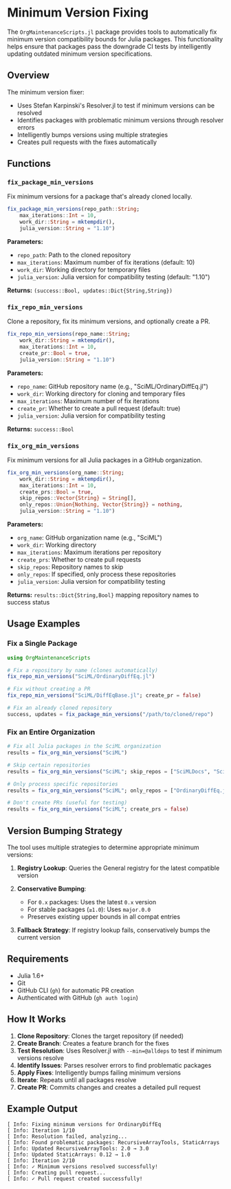 # Minimum Version Fixing

The `OrgMaintenanceScripts.jl` package provides tools to automatically fix minimum version compatibility bounds for Julia packages. This functionality helps ensure that packages pass the downgrade CI tests by intelligently updating outdated minimum version specifications.

## Overview

The minimum version fixer:

  - Uses Stefan Karpinski's Resolver.jl to test if minimum versions can be resolved
  - Identifies packages with problematic minimum versions through resolver errors
  - Intelligently bumps versions using multiple strategies
  - Creates pull requests with the fixes automatically

## Functions

### `fix_package_min_versions`

Fix minimum versions for a package that's already cloned locally.

```julia
fix_package_min_versions(repo_path::String;
    max_iterations::Int = 10,
    work_dir::String = mktempdir(),
    julia_version::String = "1.10")
```

**Parameters:**

  - `repo_path`: Path to the cloned repository
  - `max_iterations`: Maximum number of fix iterations (default: 10)
  - `work_dir`: Working directory for temporary files
  - `julia_version`: Julia version for compatibility testing (default: "1.10")

**Returns:** `(success::Bool, updates::Dict{String,String})`

### `fix_repo_min_versions`

Clone a repository, fix its minimum versions, and optionally create a PR.

```julia
fix_repo_min_versions(repo_name::String;
    work_dir::String = mktempdir(),
    max_iterations::Int = 10,
    create_pr::Bool = true,
    julia_version::String = "1.10")
```

**Parameters:**

  - `repo_name`: GitHub repository name (e.g., "SciML/OrdinaryDiffEq.jl")
  - `work_dir`: Working directory for cloning and temporary files
  - `max_iterations`: Maximum number of fix iterations
  - `create_pr`: Whether to create a pull request (default: true)
  - `julia_version`: Julia version for compatibility testing

**Returns:** `success::Bool`

### `fix_org_min_versions`

Fix minimum versions for all Julia packages in a GitHub organization.

```julia
fix_org_min_versions(org_name::String;
    work_dir::String = mktempdir(),
    max_iterations::Int = 10,
    create_prs::Bool = true,
    skip_repos::Vector{String} = String[],
    only_repos::Union{Nothing, Vector{String}} = nothing,
    julia_version::String = "1.10")
```

**Parameters:**

  - `org_name`: GitHub organization name (e.g., "SciML")
  - `work_dir`: Working directory
  - `max_iterations`: Maximum iterations per repository
  - `create_prs`: Whether to create pull requests
  - `skip_repos`: Repository names to skip
  - `only_repos`: If specified, only process these repositories
  - `julia_version`: Julia version for compatibility testing

**Returns:** `results::Dict{String,Bool}` mapping repository names to success status

## Usage Examples

### Fix a Single Package

```julia
using OrgMaintenanceScripts

# Fix a repository by name (clones automatically)
fix_repo_min_versions("SciML/OrdinaryDiffEq.jl")

# Fix without creating a PR
fix_repo_min_versions("SciML/DiffEqBase.jl"; create_pr = false)

# Fix an already cloned repository
success, updates = fix_package_min_versions("/path/to/cloned/repo")
```

### Fix an Entire Organization

```julia
# Fix all Julia packages in the SciML organization
results = fix_org_min_versions("SciML")

# Skip certain repositories
results = fix_org_min_versions("SciML"; skip_repos = ["SciMLDocs", "SciMLBenchmarks.jl"])

# Only process specific repositories
results = fix_org_min_versions("SciML"; only_repos = ["OrdinaryDiffEq.jl", "DiffEqBase.jl"])

# Don't create PRs (useful for testing)
results = fix_org_min_versions("SciML"; create_prs = false)
```

## Version Bumping Strategy

The tool uses multiple strategies to determine appropriate minimum versions:

 1. **Registry Lookup**: Queries the General registry for the latest compatible version

 2. **Conservative Bumping**:
    
      + For `0.x` packages: Uses the latest `0.x` version
      + For stable packages (`≥1.0`): Uses `major.0.0`
      + Preserves existing upper bounds in all compat entries
 3. **Fallback Strategy**: If registry lookup fails, conservatively bumps the current version

## Requirements

  - Julia 1.6+
  - Git
  - GitHub CLI (`gh`) for automatic PR creation
  - Authenticated with GitHub (`gh auth login`)

## How It Works

 1. **Clone Repository**: Clones the target repository (if needed)
 2. **Create Branch**: Creates a feature branch for the fixes
 3. **Test Resolution**: Uses Resolver.jl with `--min=@alldeps` to test if minimum versions resolve
 4. **Identify Issues**: Parses resolver errors to find problematic packages
 5. **Apply Fixes**: Intelligently bumps failing minimum versions
 6. **Iterate**: Repeats until all packages resolve
 7. **Create PR**: Commits changes and creates a detailed pull request

## Example Output

```
[ Info: Fixing minimum versions for OrdinaryDiffEq
[ Info: Iteration 1/10
[ Info: Resolution failed, analyzing...
[ Info: Found problematic packages: RecursiveArrayTools, StaticArrays
[ Info: Updated RecursiveArrayTools: 2.0 → 3.0
[ Info: Updated StaticArrays: 0.12 → 1.0
[ Info: Iteration 2/10
[ Info: ✓ Minimum versions resolved successfully!
[ Info: Creating pull request...
[ Info: ✓ Pull request created successfully!
```
